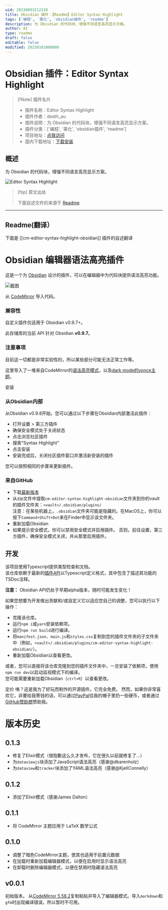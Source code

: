 ```yaml
---
uid: 20230803212320
title: Obsidian 插件：【Readme】Editor Syntax Highlight
tags: ['编程', '美化', 'obsidian插件', 'readme']
description: 为 Obsidian 的代码块，增强不同语言高亮显示方案。
author: AI
type: readme
draft: false
editable: false
modified: 20230101000000
---
```


# Obsidian 插件：Editor Syntax Highlight

> [!Note] 插件名片
> - 插件名称：Editor Syntax Highlight
> - 插件作者：death_au
> - 插件说明：为 Obsidian 的代码块，增强不同语言高亮显示方案。
> - 插件分类：['编程', '美化', 'obsidian插件', 'readme']
> - 项目地址：[点我访问](https://github.com/deathau/cm-editor-syntax-highlight-obsidian)
> - 国内下载地址：[下载安装](https://pkmer.cn/products/plugin/pluginMarket/?cm-editor-syntax-highlight-obsidian)

## 概述

为 Obsidian 的代码块，增强不同语言高亮显示方案。

![Editor Syntax Highlight](https://cdn.pkmer.cn/covers/cm-editor-syntax-highlight-obsidian.PNG!pkmer)

> [!tip] 原文出处
> 
>下面自述文件的来源于 [Readme](https://ghproxy.net/https://raw.githubusercontent.com/deathau/cm-editor-syntax-highlight-obsidian/main/README.md)
> 

---

## Readme(翻译）

下面是 [[cm-editor-syntax-highlight-obsidian]] 插件的自述翻译



# Obsidian 编辑器语法高亮插件
这是一个为 [Obsidian](https://obsidian.md) 设计的插件，可以在编辑器中为代码块提供语法高亮功能。

![截图](https://github.com/deathau/cm-editor-syntax-highlight-obsidian/raw/main/screenshot.png)

从 [CodeMirror](https://github.com/codemirror/CodeMirror/) 导入代码。

### 兼容性

自定义插件仅适用于 Obsidian v0.9.7+。

此存储库的当前 API 针对 Obsidian **v0.9.7**。

### 注意事项
目前这一切都是非常实验性的，所以某些部分可能无法正常工作等。

这里导入了一堆来自CodeMirror的[语法高亮模式](https://github.com/codemirror/CodeMirror/tree/5.58.2/mode)，以及[dark mode的yonce主题](https://github.com/codemirror/CodeMirror/blob/5.58.2/theme/yonce.css)。

安装

### 从Obsidian内部
从Obsidian v0.9.8开始，您可以通过以下步骤在Obsidian内部激活此插件：
- 打开设置 > 第三方插件
- 确保安全模式处于关闭状态
- 点击浏览社区插件
- 搜索“Syntax Highlight”
- 点击安装
- 安装完成后，关闭社区插件窗口并激活新安装的插件

您可以按照相同的步骤来更新插件。

### 来自GitHub
- 下载[最新版本](https://github.com/deathau/cm-editor-syntax-highlight-obsidian/releases/latest)
- 从zip文件中提取`cm-editor-syntax-highlight-obsidian`文件夹到你的vault的插件文件夹：`<vault>/.obsidian/plugins/`  
注意：在某些机器上，`.obsidian`文件夹可能是隐藏的。在MacOS上，你可以按下`Command+Shift+Dot`来在Finder中显示该文件夹。
- 重新加载Obsidian
- 如果提示安全模式，你可以禁用安全模式并启用插件。
否则，前往设置，第三方插件，确保安全模式关闭，并从那里启用插件。

## 开发

该项目使用Typescript提供类型检查和文档。  
该仓库依赖于最新的[插件API](https://github.com/obsidianmd/obsidian-api)以Typescript定义格式，其中包含了描述其功能的TSDoc注释。

**注意：** Obsidian API仍处于早期alpha版本，随时可能发生变化！

如果您想要为开发做出贡献和/或自定义它以适应您自己的调整，您可以执行以下操作：
- 克隆该仓库。
- 运行`npm i`或`yarn`安装依赖项。
- 运行`npm run build`进行编译。
- 将`manifest.json`、`main.js`和`styles.css`复制到您的插件文件夹的子文件夹中（例如，`<vault>/.obsidian/plugins/cm-editor-syntax-highlight-obsidian/`）。
- 重新加载Obsidian以查看更改。

或者，您可以直接将该仓库克隆到您的插件文件夹中，一旦安装了依赖项，使用`npm run dev`以启动监视模式下的编译。  
您可能需要重新加载Obsidian（`ctrl+R`）以查看更改。

定价
咦？这是我为了好玩而制作的开源插件。它完全免费。
然而，如果你非常喜欢它，非要给我寄钱的话，可以通过[PayPal](https://paypal.me/deathau)往我的帽子里扔一些硬币，或者通过[GitHub赞助商](https://github.com/sponsors/deathau)赞助我。

# 版本历史

## 0.1.3
- 修复了Elixir模式（很抱歉这么久才发布，它在很久以前就修复了...）
- 为`dataviewjs`块添加了JavaScript语法高亮（感谢@dbarenholz）
- 为`dataview`和`tracker`块添加了YAML语法高亮（感谢@KjellConnelly）

## 0.1.2
- 添加了Elixir模式（感谢James Dalton）

## 0.1.1
- 将 CodeMirror 主题应用于 LaTeX 数学公式

## 0.1.0
- 调整了暗色CodeMirror主题，使其也适用于前置元数据
- 在加载时重新加载编辑器模式，以便在启用时显示语法高亮
- 在卸载时删除编辑器模式，以便在禁用时隐藏语法高亮

## v0.0.1
初始版本。
从[CodeMirror 5.58.2](https://github.com/codemirror/CodeMirror/tree/5.58.2/mode)复制粘贴并导入了编辑器模式。导入`markdown`和`gfm`时出现编译错误，所以暂时不可用。



